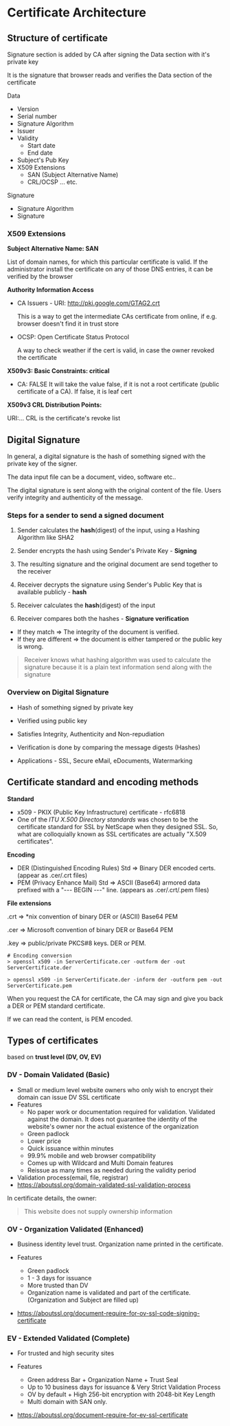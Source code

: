 # Certificate Architecture

## Structure of certificate

Signature section is added by CA after signing the Data section with it's private key

It is the signature that browser reads and verifies the Data section of the certificate

Data

- Version
- Serial number
- Signature Algorithm
- Issuer
- Validity
  - Start date
  - End date
- Subject's Pub Key
- X509 Extensions
  - SAN (Subject Alternative Name)
  - CRL/OCSP ... etc.

Signature

- Signature Algorithm
- Signature

### X509 Extensions

**Subject Alternative Name: SAN**

List of domain names, for which this particular certificate is valid. If the administrator install the certificate on any of those DNS entries, it can be verified by the browser

**Authority Information Access**

- CA Issuers - URI: http://pki.google.com/GTAG2.crt

  This is a way to get the intermediate CAs certificate from online, if e.g. browser doesn't find it in trust store

- OCSP: Open Certificate Status Protocol

  A way to check weather if the cert is valid, in case the owner revoked the certificate

**X509v3: Basic Constraints: critical**

- CA: FALSE
  It will take the value false, if it is not a root certificate (public certificate of a CA). If false, it is leaf cert

**X509v3 CRL Distribution Points:**

URI:...
CRL is the certificate's revoke list

## Digital Signature

In general, a digital signature is the hash of something signed with the private key of the signer.

The data input file can be a document, video, software etc..

The digital signature is sent along with the original content of the file. Users verify integrity and authenticity of the message.

### Steps for a sender to send a signed document

1. Sender calculates the **hash**(digest) of the input, using a Hashing Algorithm like SHA2

2. Sender encrypts the hash using Sender's Private Key - **Signing**

3. The resulting signature and the original document are send together to the receiver

4. Receiver decrypts the signature using Sender's Public Key that is available publicly - **hash**

5. Receiver calculates the **hash**(digest) of the input

6. Receiver compares both the hashes - **Signature verification**

- If they match => The integrity of the document is verified.
- If they are different => the document is either tampered or the public key is wrong.

> Receiver knows what hashing algorithm was used to calculate the signature because it is a plain text information send along with the signature

### Overview on Digital Signature

- Hash of something signed by private key

- Verified using public key

- Satisfies Integrity, Authenticity and Non-repudiation

- Verification is done by comparing the message digests (Hashes)

- Applications - SSL, Secure eMail, eDocuments, Watermarking

## Certificate standard and encoding methods

**Standard**

- x509 - PKIX (Public Key Infrastructure) certificate - rfc6818
- One of the _ITU X.500 Directory standards_ was chosen to be the certificate standard for SSL by NetScape when they designed SSL. So, what are colloquially known as SSL certificates are actually "X.509 certificates".

**Encoding**

- DER (Distinguished Encoding Rules) Std => Binary DER encoded certs. (appear as .cer/.crt files)
- PEM (Privacy Enhance Mail) Std => ASCII (Base64) armored data prefixed with a "--- BEGIN ---" line. (appears as .cer/.crt/.pem files)

**File extensions**

.crt => \*nix convention of binary DER or (ASCII) Base64 PEM

.cer => Microsoft convention of binary DER or Base64 PEM

.key => public/private PKCS#8 keys. DER or PEM.

```
# Encoding conversion
> openssl x509 -in ServerCertificate.cer -outform der -out ServerCertificate.der

> openssl x509 -in ServerCertificate.der -inform der -outform pem -out ServerCertificate.pem
```

When you request the CA for certificate, the CA may sign and give you back a DER or PEM standard certificate.

If we can read the content, is PEM encoded.

## Types of certificates

based on **trust level (DV, OV, EV)**

### DV - Domain Validated (Basic)

- Small or medium level website owners who only wish to encrypt their domain can issue DV SSL certificate
- Features
  - No paper work or documentation required for validation. Validated against the domain. It does not guarantee the identity of the website's owner nor the actual existence of the organization
  - Green padlock
  - Lower price
  - Quick issuance within minutes
  - 99.9% mobile and web browser compatibility
  - Comes up with Wildcard and Multi Domain features
  - Reissue as many times as needed during the validity period
- Validation process(email, file, registrar)
- https://aboutssl.org/domain-validated-ssl-validation-process

In certificate details, the owner:

> This website does not supply ownership information

### OV - Organization Validated (Enhanced)

- Business identity level trust. Organization name printed in the certificate.

- Features

  - Green padlock
  - 1 - 3 days for issuance
  - More trusted than DV
  - Organization name is validated and part of the certificate. (Organization and Subject are filled up)

- https://aboutssl.org/document-require-for-ov-ssl-code-signing-certificate

### EV - Extended Validated (Complete)

- For trusted and high security sites

- Features

  - Green address Bar + Organization Name + Trust Seal
  - Up to 10 business days for issuance & Very Strict Validation Process
  - OV by default + High 256-bit encryption with 2048-bit Key Length
  - Multi domain with SAN only.

- https://aboutssl.org/document-require-for-ev-ssl-certificate
